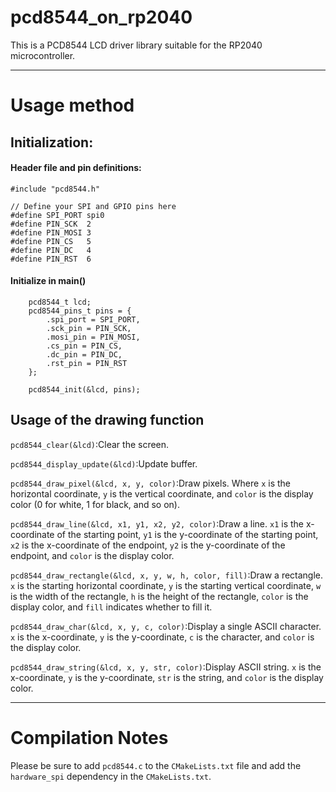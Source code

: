 # pcd8544_on_rp2040
This is a PCD8544 LCD driver library suitable for the RP2040 microcontroller.

***

# Usage method

## Initialization:

#### Header file and pin definitions:
```
#include "pcd8544.h"

// Define your SPI and GPIO pins here
#define SPI_PORT spi0
#define PIN_SCK  2
#define PIN_MOSI 3
#define PIN_CS   5
#define PIN_DC   4
#define PIN_RST  6
```

#### Initialize in main()
```
    pcd8544_t lcd;
    pcd8544_pins_t pins = {
        .spi_port = SPI_PORT,
        .sck_pin = PIN_SCK,
        .mosi_pin = PIN_MOSI,
        .cs_pin = PIN_CS,
        .dc_pin = PIN_DC,
        .rst_pin = PIN_RST
    };

    pcd8544_init(&lcd, pins);
```

## Usage of the drawing function

`pcd8544_clear(&lcd)`:Clear the screen.

`pcd8544_display_update(&lcd)`:Update buffer.

`pcd8544_draw_pixel(&lcd, x, y, color)`:Draw pixels. Where `x` is the horizontal coordinate, `y` is the vertical coordinate, and `color` is the display color (0 for white, 1 for black, and so on).

`pcd8544_draw_line(&lcd, x1, y1, x2, y2, color)`:Draw a line. `x1` is the x-coordinate of the starting point, `y1` is the y-coordinate of the starting point, `x2` is the x-coordinate of the endpoint, `y2` is the y-coordinate of the endpoint, and `color` is the display color.

`pcd8544_draw_rectangle(&lcd, x, y, w, h, color, fill)`:Draw a rectangle. `x` is the starting horizontal coordinate, `y` is the starting vertical coordinate, `w` is the width of the rectangle, `h` is the height of the rectangle, `color` is the display color, and `fill` indicates whether to fill it.


`pcd8544_draw_char(&lcd, x, y, c, color)`:Display a single ASCII character. `x` is the x-coordinate, `y` is the y-coordinate, `c` is the character, and `color` is the display color.

`pcd8544_draw_string(&lcd, x, y, str, color)`:Display ASCII string. `x` is the x-coordinate, `y` is the y-coordinate, `str` is the string, and `color` is the display color.

***

# Compilation Notes
Please be sure to add `pcd8544.c` to the `CMakeLists.txt` file and add the `hardware_spi` dependency in the `CMakeLists.txt`.
